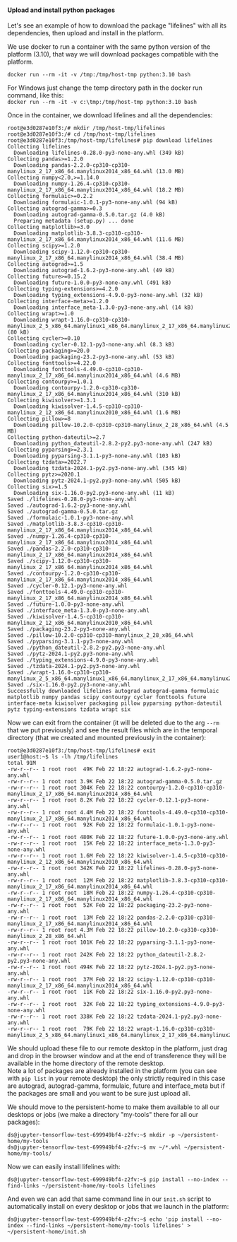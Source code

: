 #### Upload and install python packages
Let's see an example of how to download the package "lifelines" with all its dependencies, then upload and install in the platform.

We use docker to run a container with the same python version of the platform (3.10), 
that way we will download packages compatible with the platform.
```
docker run --rm -it -v /tmp:/tmp/host-tmp python:3.10 bash
```
For Windows just change the temp directory path in the docker run command, like this:  
`docker run --rm -it -v c:\tmp:/tmp/host-tmp python:3.10 bash`

Once in the container, we download lifelines and all the dependencies:
```
root@e3d0287e10f3:/# mkdir /tmp/host-tmp/lifelines
root@e3d0287e10f3:/# cd /tmp/host-tmp/lifelines
root@e3d0287e10f3:/tmp/host-tmp/lifelines# pip download lifelines
Collecting lifelines
  Downloading lifelines-0.28.0-py3-none-any.whl (349 kB)
Collecting pandas>=1.2.0
  Downloading pandas-2.2.0-cp310-cp310-manylinux_2_17_x86_64.manylinux2014_x86_64.whl (13.0 MB)
Collecting numpy<2.0,>=1.14.0
  Downloading numpy-1.26.4-cp310-cp310-manylinux_2_17_x86_64.manylinux2014_x86_64.whl (18.2 MB)
Collecting formulaic>=0.2.2
  Downloading formulaic-1.0.1-py3-none-any.whl (94 kB)
Collecting autograd-gamma>=0.3
  Downloading autograd-gamma-0.5.0.tar.gz (4.0 kB)
  Preparing metadata (setup.py) ... done
Collecting matplotlib>=3.0
  Downloading matplotlib-3.8.3-cp310-cp310-manylinux_2_17_x86_64.manylinux2014_x86_64.whl (11.6 MB)
Collecting scipy>=1.2.0
  Downloading scipy-1.12.0-cp310-cp310-manylinux_2_17_x86_64.manylinux2014_x86_64.whl (38.4 MB)
Collecting autograd>=1.5
  Downloading autograd-1.6.2-py3-none-any.whl (49 kB)
Collecting future>=0.15.2
  Downloading future-1.0.0-py3-none-any.whl (491 kB)
Collecting typing-extensions>=4.2.0
  Downloading typing_extensions-4.9.0-py3-none-any.whl (32 kB)
Collecting interface-meta>=1.2.0
  Downloading interface_meta-1.3.0-py3-none-any.whl (14 kB)
Collecting wrapt>=1.0
  Downloading wrapt-1.16.0-cp310-cp310-manylinux_2_5_x86_64.manylinux1_x86_64.manylinux_2_17_x86_64.manylinux2014_x86_64.whl (80 kB)
Collecting cycler>=0.10
  Downloading cycler-0.12.1-py3-none-any.whl (8.3 kB)
Collecting packaging>=20.0
  Downloading packaging-23.2-py3-none-any.whl (53 kB)
Collecting fonttools>=4.22.0
  Downloading fonttools-4.49.0-cp310-cp310-manylinux_2_17_x86_64.manylinux2014_x86_64.whl (4.6 MB)
Collecting contourpy>=1.0.1
  Downloading contourpy-1.2.0-cp310-cp310-manylinux_2_17_x86_64.manylinux2014_x86_64.whl (310 kB)
Collecting kiwisolver>=1.3.1
  Downloading kiwisolver-1.4.5-cp310-cp310-manylinux_2_12_x86_64.manylinux2010_x86_64.whl (1.6 MB)
Collecting pillow>=8
  Downloading pillow-10.2.0-cp310-cp310-manylinux_2_28_x86_64.whl (4.5 MB)
Collecting python-dateutil>=2.7
  Downloading python_dateutil-2.8.2-py2.py3-none-any.whl (247 kB)
Collecting pyparsing>=2.3.1
  Downloading pyparsing-3.1.1-py3-none-any.whl (103 kB)
Collecting tzdata>=2022.7
  Downloading tzdata-2024.1-py2.py3-none-any.whl (345 kB)
Collecting pytz>=2020.1
  Downloading pytz-2024.1-py2.py3-none-any.whl (505 kB)
Collecting six>=1.5
  Downloading six-1.16.0-py2.py3-none-any.whl (11 kB)
Saved ./lifelines-0.28.0-py3-none-any.whl
Saved ./autograd-1.6.2-py3-none-any.whl
Saved ./autograd-gamma-0.5.0.tar.gz
Saved ./formulaic-1.0.1-py3-none-any.whl
Saved ./matplotlib-3.8.3-cp310-cp310-manylinux_2_17_x86_64.manylinux2014_x86_64.whl
Saved ./numpy-1.26.4-cp310-cp310-manylinux_2_17_x86_64.manylinux2014_x86_64.whl
Saved ./pandas-2.2.0-cp310-cp310-manylinux_2_17_x86_64.manylinux2014_x86_64.whl
Saved ./scipy-1.12.0-cp310-cp310-manylinux_2_17_x86_64.manylinux2014_x86_64.whl
Saved ./contourpy-1.2.0-cp310-cp310-manylinux_2_17_x86_64.manylinux2014_x86_64.whl
Saved ./cycler-0.12.1-py3-none-any.whl
Saved ./fonttools-4.49.0-cp310-cp310-manylinux_2_17_x86_64.manylinux2014_x86_64.whl
Saved ./future-1.0.0-py3-none-any.whl
Saved ./interface_meta-1.3.0-py3-none-any.whl
Saved ./kiwisolver-1.4.5-cp310-cp310-manylinux_2_12_x86_64.manylinux2010_x86_64.whl
Saved ./packaging-23.2-py3-none-any.whl
Saved ./pillow-10.2.0-cp310-cp310-manylinux_2_28_x86_64.whl
Saved ./pyparsing-3.1.1-py3-none-any.whl
Saved ./python_dateutil-2.8.2-py2.py3-none-any.whl
Saved ./pytz-2024.1-py2.py3-none-any.whl
Saved ./typing_extensions-4.9.0-py3-none-any.whl
Saved ./tzdata-2024.1-py2.py3-none-any.whl
Saved ./wrapt-1.16.0-cp310-cp310-manylinux_2_5_x86_64.manylinux1_x86_64.manylinux_2_17_x86_64.manylinux2014_x86_64.whl
Saved ./six-1.16.0-py2.py3-none-any.whl
Successfully downloaded lifelines autograd autograd-gamma formulaic matplotlib numpy pandas scipy contourpy cycler fonttools future interface-meta kiwisolver packaging pillow pyparsing python-dateutil pytz typing-extensions tzdata wrapt six
```
Now we can exit from the container (it will be deleted due to the arg `--rm` that we put previously) and see the result files which are in the temporal directory (that we created and mounted previously in the container):
```
root@e3d0287e10f3:/tmp/host-tmp/lifelines# exit
user1@host:~$ ls -lh /tmp/lifelines
total 91M
-rw-r--r-- 1 root root  49K Feb 22 18:22 autograd-1.6.2-py3-none-any.whl
-rw-r--r-- 1 root root 3.9K Feb 22 18:22 autograd-gamma-0.5.0.tar.gz
-rw-r--r-- 1 root root 304K Feb 22 18:22 contourpy-1.2.0-cp310-cp310-manylinux_2_17_x86_64.manylinux2014_x86_64.whl
-rw-r--r-- 1 root root 8.2K Feb 22 18:22 cycler-0.12.1-py3-none-any.whl
-rw-r--r-- 1 root root 4.4M Feb 22 18:22 fonttools-4.49.0-cp310-cp310-manylinux_2_17_x86_64.manylinux2014_x86_64.whl
-rw-r--r-- 1 root root  92K Feb 22 18:22 formulaic-1.0.1-py3-none-any.whl
-rw-r--r-- 1 root root 480K Feb 22 18:22 future-1.0.0-py3-none-any.whl
-rw-r--r-- 1 root root  15K Feb 22 18:22 interface_meta-1.3.0-py3-none-any.whl
-rw-r--r-- 1 root root 1.6M Feb 22 18:22 kiwisolver-1.4.5-cp310-cp310-manylinux_2_12_x86_64.manylinux2010_x86_64.whl
-rw-r--r-- 1 root root 342K Feb 22 18:22 lifelines-0.28.0-py3-none-any.whl
-rw-r--r-- 1 root root  12M Feb 22 18:22 matplotlib-3.8.3-cp310-cp310-manylinux_2_17_x86_64.manylinux2014_x86_64.whl
-rw-r--r-- 1 root root  18M Feb 22 18:22 numpy-1.26.4-cp310-cp310-manylinux_2_17_x86_64.manylinux2014_x86_64.whl
-rw-r--r-- 1 root root  52K Feb 22 18:22 packaging-23.2-py3-none-any.whl
-rw-r--r-- 1 root root  13M Feb 22 18:22 pandas-2.2.0-cp310-cp310-manylinux_2_17_x86_64.manylinux2014_x86_64.whl
-rw-r--r-- 1 root root 4.3M Feb 22 18:22 pillow-10.2.0-cp310-cp310-manylinux_2_28_x86_64.whl
-rw-r--r-- 1 root root 101K Feb 22 18:22 pyparsing-3.1.1-py3-none-any.whl
-rw-r--r-- 1 root root 242K Feb 22 18:22 python_dateutil-2.8.2-py2.py3-none-any.whl
-rw-r--r-- 1 root root 494K Feb 22 18:22 pytz-2024.1-py2.py3-none-any.whl
-rw-r--r-- 1 root root  37M Feb 22 18:22 scipy-1.12.0-cp310-cp310-manylinux_2_17_x86_64.manylinux2014_x86_64.whl
-rw-r--r-- 1 root root  11K Feb 22 18:22 six-1.16.0-py2.py3-none-any.whl
-rw-r--r-- 1 root root  32K Feb 22 18:22 typing_extensions-4.9.0-py3-none-any.whl
-rw-r--r-- 1 root root 338K Feb 22 18:22 tzdata-2024.1-py2.py3-none-any.whl
-rw-r--r-- 1 root root  79K Feb 22 18:22 wrapt-1.16.0-cp310-cp310-manylinux_2_5_x86_64.manylinux1_x86_64.manylinux_2_17_x86_64.manylinux2014_x86_64.whl
```
We should upload these file to our remote desktop in the platform, just drag and drop in the browser window 
and at the end of transference they will be available in the home directory of the remote desktop.  
Note a lot of packages are already installed in the platform (you can see with `pip list` in your remote desktop) 
the only strictly required in this case are autograd, autograd-gamma, formulaic, future and interface_meta
but if the packages are small and you want to be sure just upload all.

We should move to the persistent-home to make them available to all our desktops or jobs (we make a directory "my-tools" there for all our packages):
```
ds@jupyter-tensorflow-test-699949bf4-z2fv:~$ mkdir -p ~/persistent-home/my-tools
ds@jupyter-tensorflow-test-699949bf4-z2fv:~$ mv ~/*.whl ~/persistent-home/my-tools/
```
Now we can easily install lifelines with:
```
ds@jupyter-tensorflow-test-699949bf4-z2fv:~$ pip install --no-index --find-links ~/persistent-home/my-tools lifelines
```
And even we can add that same command line in our `init.sh` script to automatically install on every desktop or jobs that we launch in the platform:
```
ds@jupyter-tensorflow-test-699949bf4-z2fv:~$ echo 'pip install --no-index --find-links ~/persistent-home/my-tools lifelines' > ~/persistent-home/init.sh
```


